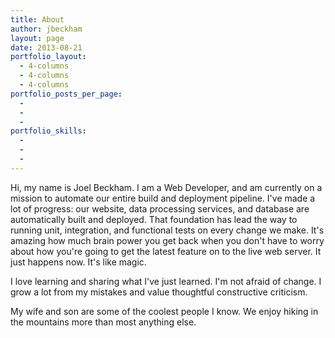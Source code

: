 ```yaml
---
title: About
author: jbeckham
layout: page
date: 2013-08-21
portfolio_layout:
  - 4-columns
  - 4-columns
  - 4-columns
portfolio_posts_per_page:
  - 
  - 
  - 
portfolio_skills:
  - 
  - 
  - 
---
```

Hi, my name is Joel Beckham. I am a Web Developer, and am currently on a mission to automate our entire build and deployment pipeline. I've made a lot of progress: our website, data processing services, and database are automatically built and deployed. That foundation has lead the way to running unit, integration, and functional tests on every change we make. It's amazing how much brain power you get back when you don't have to worry about how you're going to get the latest feature on to the live web server. It just happens now. It's like magic.

I love learning and sharing what I've just learned. I'm not afraid of change. I grow a lot from my mistakes and value thoughtful constructive criticism.

My wife and son are some of the coolest people I know. We enjoy hiking in the mountains more than most anything else.

&nbsp;

&nbsp;